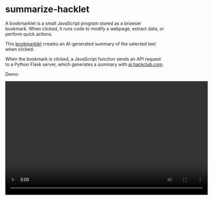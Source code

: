 # summarize-hacklet

A bookmarklet is a small JavaScript program stored as a browser bookmark. When clicked, it runs code to modify a webpage, extract data, or perform quick actions.

This [bookmarklet](https://github.com/eesazahed/summarize-hacklet/blob/main/bookmarklet/bookmarklet.min.js) creates an AI-generated summary of the selected text when clicked.

When the bookmark is clicked, a JavaScript function sends an API request to a Python Flask server, which generates a summary with [ai.hackclub.com](https://ai.hackclub.com/).

Demo:

<video width="640" height="360" controls>
  <source src="https://raw.githubusercontent.com/eesazahed/summarize-hacklet/refs/heads/main/assets/demo.mov" type="video/mp4">
  Your browser does not support the video tag.
</video>
